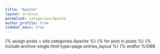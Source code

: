 ```yaml
---
title: "Apache"
layout: archive
permalink: categories/Apache
author_profile: true
sidebar_main: true
---
```



{% assign posts = site.categories.Apache %}
{% for post in posts %} {% include archive-single.html type=page.entries_layout %} {% endfor %}098
